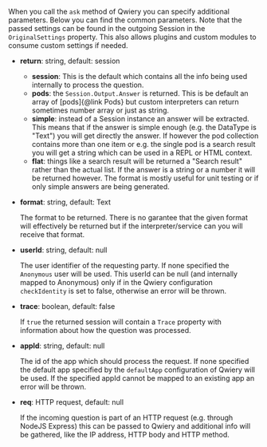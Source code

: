 
When you call the `ask` method of Qwiery you can specify additional parameters. Below you can find the common parameters. Note that the passed settings can be found in the outgoing Session in the `OriginalSettings` property. This also allows plugins and custom modules to consume custom settings if needed.


- **return**: string, default: session
    
  - **session**: This is the default which contains all the info being used internally to process the question.
  - **pods**: the `Session.Output.Answer` is returned. This is be default an array of [pods]{@link Pods} but custom interpreters can return sometimes number array or just as string.
  - **simple**: instead of a Session instance an answer will be extracted. This means that if the answer is simple enough (e.g. the DataType is "Text") you will get directly the answer. If however the pod collection contains more than one item or e.g. the single pod is a search result you will get a string which can be used in a REPL or HTML context.
  - **flat**: things like a search result will be returned a "Search result" rather than the actual list. If the answer is a string or a number it will be returned however. The format is mostly useful for unit testing or if only simple answers are being generated.
     
- **format**: string, default: Text
     
  The format to be returned. There is no garantee that the given format will effectively be returned but if the interpreter/service can you will receive that format. 
  
- **userId**: string, default: null
  
  The user identifier of the requesting party. If none specified the `Anonymous` user will be used. This userId can be null (and internally mapped to Anonymous) only if in the Qwiery configuration `checkIdentity` is set to false, otherwise an error will be thrown.
  
- **trace**: boolean, default: false
  
  If `true` the returned session will contain a `Trace` property with information about how the question was processed. 
  
- **appId**: string, default: null
  
  The id of the app which should process the request. If none specified the default app specified by the `defaultApp` configuration of Qwiery will be used. If the specified appId cannot be mapped to an existing app an error will be thrown.
  
- **req**: HTTP request, default: null
  
  If the incoming question is part of an HTTP request (e.g. through NodeJS Express) this can be passed to Qwiery and additional info will be gathered, like the IP address, HTTP body and HTTP method.